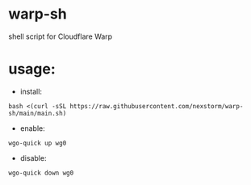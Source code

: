 # warp-sh
shell script for Cloudflare Warp

# usage:
- install:
```shell
bash <(curl -sSL https://raw.githubusercontent.com/nexstorm/warp-sh/main/main.sh)
```
- enable:
```shell
wgo-quick up wg0
```
- disable:
```shell
wgo-quick down wg0
```

